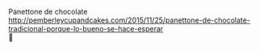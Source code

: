 Panettone de chocolate	http://pemberleycupandcakes.com/2015/11/25/panettone-de-chocolate-tradicional-porque-lo-bueno-se-hace-esperar	
਍
